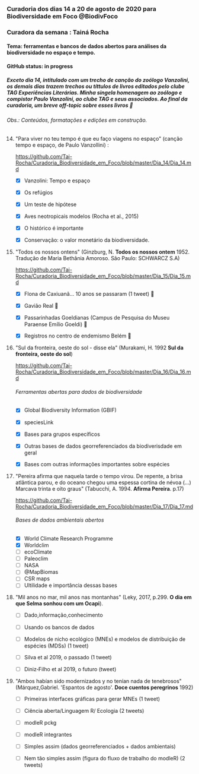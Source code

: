 ### Curadoria dos dias 14 a 20 de agosto de 2020 para Biodiversidade em Foco @BiodivFoco
### Curadora da semana : Tainá Rocha
#### Tema: ferramentas e bancos de dados abertos para análises da biodiversidade no espaço e tempo. 
#### GitHub status: in progress
##### Exceto dia 14, intitulado com um trecho de canção do zoólogo Vanzolini, os demais dias trazem trechos ou títtulos de livros editados pelo clube TAG Experiências Literárias. Minha singela homenagem ao zoólogo e compistor Paulo Vanzolini, ao clube TAG e seus associados. Ao final da curadoria, um breve off-topic sobre esses livros :rose:

###### Obs.: Conteúdos, formatações e edições em construção.

14. "Para viver no teu tempo é que eu faço viagens no espaço" (canção tempo e espaço, de Paulo Vanzollini) :
    
       https://github.com/Tai-Rocha/Curadoria_Biodiversidade_em_Foco/blob/master/Dia_14/Dia_14.md
   
    - [x] Vanzolini: Tempo e espaço  
    - [x] Os refúgios
    - [x] Um teste de hipótese
    - [x] Aves neotropicais modelos (Rocha et al., 2015)
    - [x] O histórico é importante 
    - [x] Conservação: o valor monetário da biodiversidade.
    
    
15. "Todos os nossos ontens"  (Ginzburg, N. **Todos os nossos ontem** 1952. Tradução de Maria Bethânia Amoroso. São Paulo: SCHWARCZ S.A)

    https://github.com/Tai-Rocha/Curadoria_Biodiversidade_em_Foco/blob/master/Dia_15/Dia_15.md
      
    - [X] Flona de Caxiuanã... 10 anos se passaram (1 tweet) :green_heart:
    - [X] Gavião Real :green_heart:
    - [X] Passarinhadas Goeldianas (Campus de Pesquisa do Museu Paraense Emílio Goeldi) :green_heart:
    - [X] Registros no centro de endemismo Belém :green_heart:
    
    
16. "Sul da fronteira, oeste do sol - disse ela"  (Murakami, H. 1992 **Sul da fronteira, oeste do sol**) 

    https://github.com/Tai-Rocha/Curadoria_Biodiversidade_em_Foco/blob/master/Dia_16/Dia_16.md

     ###### Ferramentas abertas para dados de biodiversidade
     
     
    - [X] Global Biodiversity Information (GBIF)          
    - [X] speciesLink
    - [X] Bases para grupos específicos
    - [X] Outras bases de dados georreferenciados da biodiverisdade em geral
    - [X] Bases com outras informações importantes sobre espécies
     
     
17.  "Pereira afirma que naquela tarde o tempo virou. De repente, a brisa atlântica parou, e do oceano chegou uma espessa cortina de névoa (...) Marcava trinta e oito graus" (Tabucchi, A. 1994. **Afirma Pereira**. p.17)

      https://github.com/Tai-Rocha/Curadoria_Biodiversidade_em_Foco/blob/master/Dia_17/Dia_17.md
    

       ###### Bases de dados ambientais abertos 
        
   
     - [X] World Climate Research Programme
     - [X] Worldclim
     - [ ] ecoClimate
     - [ ] Paleoclim  
     - [ ] NASA
     - [ ] @MapBiomas
     - [ ] CSR maps
     - [ ] Ultilidade e importância dessas bases   

18. "Mil anos no mar, mil anos nas montanhas" (Leky, 2017, p.299. **O dia em que Selma sonhou com um Ocapi**). 
      
    - [ ] Dado,informação,conhecimento
    - [ ] Usando os bancos de dados
  
    - [ ] Modelos de nicho ecológico (MNEs) e modelos de distribuição de espécies (MDSs) (1 tweet)  
    - [ ] Silva et al 2019, o passado (1 tweet)
    - [ ] Diniz‐Filho et al 2019, o futuro (tweet)     

19. "Ambos habían sido modernizados y no tenían nada de tenebrosos" (Márquez,Gabriel. 'Espantos de agosto'. **Doce cuentos peregrinos** 1992)
      
    - [ ] Primeiras interfaces gráficas para gerar MNEs (1 tweet) 
    - [ ] Ciência aberta/Linguagem R/ Ecologia (2 tweets)
    - [ ] modleR pckg
    - [ ] modleR integrantes
    - [ ] Simples assim (dados georreferenciados + dados ambientais)
    - [ ] Nem tão simples assim (figura do fluxo de trabalho do modleR) (2 tweets)
      

